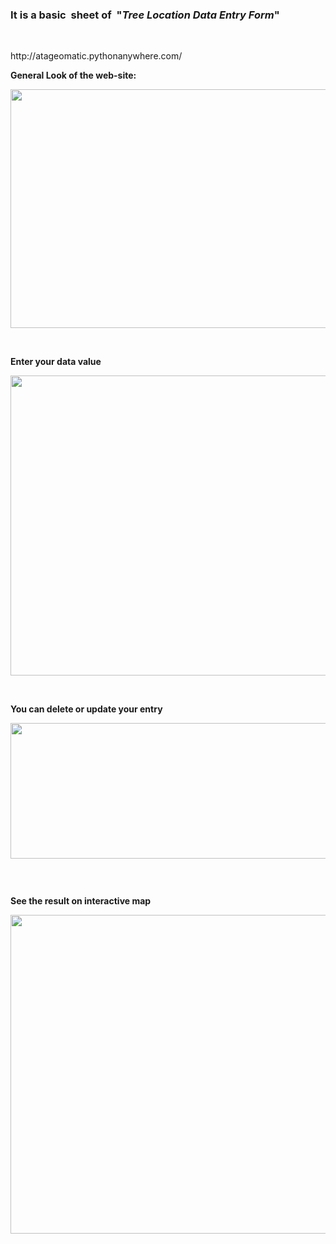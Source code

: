 <h3>It is a basic&nbsp; sheet of&nbsp; "<em>Tree Location Data Entry Form</em>"</h3>
<p>&nbsp;</p>
http://atageomatic.pythonanywhere.com/
<p><strong>General Look of the web-site:</strong></p>
<p><img src="https://i.ibb.co/njDGx7V/ht4.png" alt="" width="777" height="382" /></p>
<p>&nbsp;</p>
<p><strong><img src="https://ibb.co/RcCFR3M" alt="" />Enter your data value&nbsp;</strong></p>
<p><img src="https://i.ibb.co/r2X3ZLp/ht1.png" alt="" width="762" height="480" /></p>
<p>&nbsp;</p>
<p><strong>You can delete or update your entry&nbsp;</strong></p>
<p><strong><img src="https://i.ibb.co/8Ypvhk1/ht5.png" alt="" width="1160" height="217" /></strong></p>
<p><img src="https://ibb.co/3sLTFFM" alt="" /></p>
<p>&nbsp;</p>
<p><strong>See the result on interactive map&nbsp;</strong></p>
<p><img src="https://i.ibb.co/58x2z2Z/ht3.png" alt="" width="1050" height="510" /></p>
